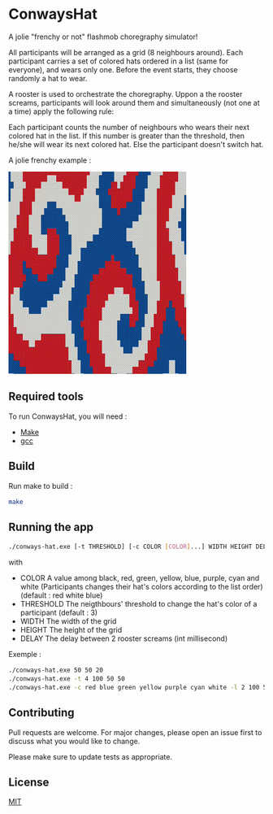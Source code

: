 # ConwaysHat

A jolie "frenchy or not" flashmob choregraphy simulator!

All participants will be arranged as a grid (8 neighbours around).
Each participant carries a set of colored hats ordered in a list (same for everyone), and wears only one. Before the event starts, they choose randomly a hat to wear.

A rooster is used to orchestrate the choregraphy.
Uppon a the rooster screams, participants will look around them and simultaneously (not one at a time) apply the following rule:


Each participant counts the number of neighbours who wears their next colored hat in the list. If this number is greater than the threshold, then he/she will wear its next colored hat. Else the participant doesn't switch hat.

A jolie frenchy example :

![](https://github.com/FredericBerot-Armand/ConwaysHat/blob/main/ConwayHat.gif)

## Required tools

To run ConwaysHat, you will need :

 - [Make](https://www.gnu.org/software/make/)
 - [gcc](https://gcc.gnu.org/)

## Build

Run make to build :
```bash
make
```

## Running the app

```bash
./conways-hat.exe [-t THRESHOLD] [-c COLOR [COLOR]...] WIDTH HEIGHT DELAY
```
with
* COLOR A value among black, red, green, yellow, blue, purple, cyan and white (Participants changes their hat's colors according to the list order) (default : red white blue)
* THRESHOLD The neigthbours' threshold to change the hat's color of a participant (default : 3)
* WIDTH The width of the grid
* HEIGHT The height of the grid
* DELAY The delay between 2 rooster screams (int millisecond)

Exemple :
```bash
./conways-hat.exe 50 50 20
./conways-hat.exe -t 4 100 50 50
./conways-hat.exe -c red blue green yellow purple cyan white -l 2 100 50 50
```

## Contributing
Pull requests are welcome. For major changes, please open an issue first to discuss what you would like to change.

Please make sure to update tests as appropriate.

## License
[MIT](https://choosealicense.com/licenses/mit/)
